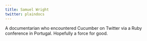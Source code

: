 ```yaml
---
title: Samuel Wright
twitter: plaindocs
---
```


A documentarian who encountered Cucumber on Twitter via a Ruby conference in Portugal. Hopefully a force for good. 
